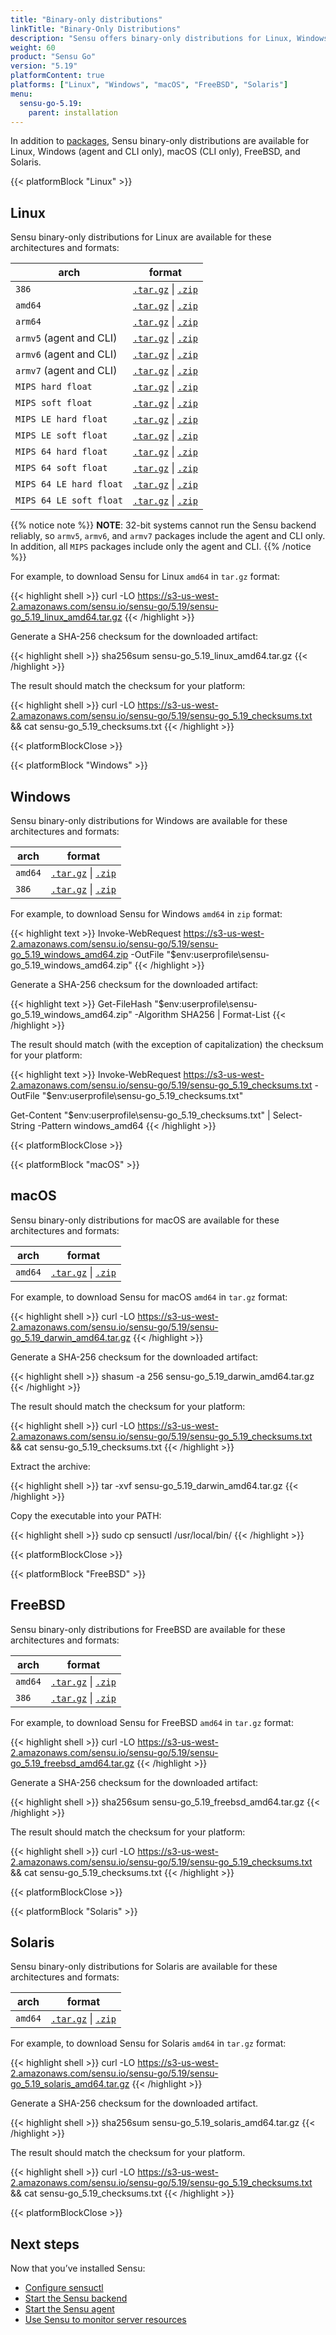 ```yaml
---
title: "Binary-only distributions"
linkTitle: "Binary-Only Distributions"
description: "Sensu offers binary-only distributions for Linux, Windows, macOS, FreeBSD, and Solaris. Read this guide to learn how to download and verify Sensu binaries."
weight: 60
product: "Sensu Go"
version: "5.19"
platformContent: true
platforms: ["Linux", "Windows", "macOS", "FreeBSD", "Solaris"]
menu:
  sensu-go-5.19:
    parent: installation
---
```


In addition to [packages][1], Sensu binary-only distributions are available for Linux, Windows (agent and CLI only), macOS (CLI only), FreeBSD, and Solaris.

{{< platformBlock "Linux" >}}

## Linux

Sensu binary-only distributions for Linux are available for these architectures and formats:

| arch | format |
| --- | --- |
| `386` | [`.tar.gz`][19] \| [`.zip`][25] |
| `amd64` | [`.tar.gz`][14] \| [`.zip`][20] |
| `arm64` | [`.tar.gz`][15] \| [`.zip`][21]
| `armv5` (agent and CLI) | [`.tar.gz`][16] \| [`.zip`][22] |
| `armv6` (agent and CLI) | [`.tar.gz`][17] \| [`.zip`][23] |
| `armv7` (agent and CLI) | [`.tar.gz`][18] \| [`.zip`][24] |
| `MIPS hard float` | [`.tar.gz`][38] \| [`.zip`][39] |
| `MIPS soft float` | [`.tar.gz`][40] \| [`.zip`][41] |
| `MIPS LE hard float` | [`.tar.gz`][42] \| [`.zip`][43] |
| `MIPS LE soft float` | [`.tar.gz`][44] \| [`.zip`][45] |
| `MIPS 64 hard float` | [`.tar.gz`][46] \| [`.zip`][47] |
| `MIPS 64 soft float` | [`.tar.gz`][48] \| [`.zip`][49] |
| `MIPS 64 LE hard float` | [`.tar.gz`][50] \| [`.zip`][51] |
| `MIPS 64 LE soft float` | [`.tar.gz`][52] \| [`.zip`][53] |

{{% notice note %}}
**NOTE**: 32-bit systems cannot run the Sensu backend reliably, so `armv5`, `armv6`, and `armv7` packages include the agent and CLI only.
In addition, all `MIPS` packages include only the agent and CLI.
{{% /notice %}}

For example, to download Sensu for Linux `amd64` in `tar.gz` format:

{{< highlight shell >}}
curl -LO https://s3-us-west-2.amazonaws.com/sensu.io/sensu-go/5.19/sensu-go_5.19_linux_amd64.tar.gz
{{< /highlight >}}

Generate a SHA-256 checksum for the downloaded artifact:

{{< highlight shell >}}
sha256sum sensu-go_5.19_linux_amd64.tar.gz
{{< /highlight >}}

The result should match the checksum for your platform:

{{< highlight shell >}}
curl -LO https://s3-us-west-2.amazonaws.com/sensu.io/sensu-go/5.19/sensu-go_5.19_checksums.txt && cat sensu-go_5.19_checksums.txt
{{< /highlight >}}

{{< platformBlockClose >}}

{{< platformBlock "Windows" >}}

## Windows

Sensu binary-only distributions for Windows are available for these architectures and formats:

| arch | format |
| --- | --- |
| `amd64` | [`.tar.gz`][26] \| [`.zip`][28]
| `386` | [`.tar.gz`][27] \| [`.zip`][29]

For example, to download Sensu for Windows `amd64` in `zip` format:

{{< highlight text >}}
Invoke-WebRequest https://s3-us-west-2.amazonaws.com/sensu.io/sensu-go/5.19/sensu-go_5.19_windows_amd64.zip  -OutFile "$env:userprofile\sensu-go_5.19_windows_amd64.zip"
{{< /highlight >}}

Generate a SHA-256 checksum for the downloaded artifact:

{{< highlight text >}}
Get-FileHash "$env:userprofile\sensu-go_5.19_windows_amd64.zip" -Algorithm SHA256 | Format-List
{{< /highlight >}}

The result should match (with the exception of capitalization) the checksum for your platform:

{{< highlight text >}}
Invoke-WebRequest https://s3-us-west-2.amazonaws.com/sensu.io/sensu-go/5.19/sensu-go_5.19_checksums.txt -OutFile "$env:userprofile\sensu-go_5.19_checksums.txt"

Get-Content "$env:userprofile\sensu-go_5.19_checksums.txt" | Select-String -Pattern windows_amd64
{{< /highlight >}}

{{< platformBlockClose >}}

{{< platformBlock "macOS" >}}

## macOS

Sensu binary-only distributions for macOS are available for these architectures and formats:

| arch | format |
| --- | --- |
| `amd64` | [`.tar.gz`][30] \| [`.zip`][31]

For example, to download Sensu for macOS `amd64` in `tar.gz` format:

{{< highlight shell >}}
curl -LO https://s3-us-west-2.amazonaws.com/sensu.io/sensu-go/5.19/sensu-go_5.19_darwin_amd64.tar.gz
{{< /highlight >}}

Generate a SHA-256 checksum for the downloaded artifact:

{{< highlight shell >}}
shasum -a 256 sensu-go_5.19_darwin_amd64.tar.gz
{{< /highlight >}}

The result should match the checksum for your platform:

{{< highlight shell >}}
curl -LO https://s3-us-west-2.amazonaws.com/sensu.io/sensu-go/5.19/sensu-go_5.19_checksums.txt && cat sensu-go_5.19_checksums.txt
{{< /highlight >}}

Extract the archive:

{{< highlight shell >}}
tar -xvf sensu-go_5.19_darwin_amd64.tar.gz
{{< /highlight >}}

Copy the executable into your PATH:

{{< highlight shell >}}
sudo cp sensuctl /usr/local/bin/
{{< /highlight >}}

{{< platformBlockClose >}}

{{< platformBlock "FreeBSD" >}}

## FreeBSD

Sensu binary-only distributions for FreeBSD are available for these architectures and formats:

| arch | format |
| --- | --- |
| `amd64` | [`.tar.gz`][32] \| [`.zip`][33]
| `386` | [`.tar.gz`][34] \| [`.zip`][35]

For example, to download Sensu for FreeBSD `amd64` in `tar.gz` format:

{{< highlight shell >}}
curl -LO https://s3-us-west-2.amazonaws.com/sensu.io/sensu-go/5.19/sensu-go_5.19_freebsd_amd64.tar.gz
{{< /highlight >}}

Generate a SHA-256 checksum for the downloaded artifact:

{{< highlight shell >}}
sha256sum sensu-go_5.19_freebsd_amd64.tar.gz
{{< /highlight >}}

The result should match the checksum for your platform:

{{< highlight shell >}}
curl -LO https://s3-us-west-2.amazonaws.com/sensu.io/sensu-go/5.19/sensu-go_5.19_checksums.txt && cat sensu-go_5.19_checksums.txt
{{< /highlight >}}

{{< platformBlockClose >}}

{{< platformBlock "Solaris" >}}

## Solaris

Sensu binary-only distributions for Solaris are available for these architectures and formats:

| arch | format |
| --- | --- |
| `amd64` | [`.tar.gz`][36] \| [`.zip`][37]

For example, to download Sensu for Solaris `amd64` in `tar.gz` format:

{{< highlight shell >}}
curl -LO https://s3-us-west-2.amazonaws.com/sensu.io/sensu-go/5.19/sensu-go_5.19_solaris_amd64.tar.gz
{{< /highlight >}}

Generate a SHA-256 checksum for the downloaded artifact.

{{< highlight shell >}}
sha256sum sensu-go_5.19_solaris_amd64.tar.gz
{{< /highlight >}}

The result should match the checksum for your platform.

{{< highlight shell >}}
curl -LO https://s3-us-west-2.amazonaws.com/sensu.io/sensu-go/5.19/sensu-go_5.19_checksums.txt && cat sensu-go_5.19_checksums.txt
{{< /highlight >}}

{{< platformBlockClose >}}

## Next steps

Now that you’ve installed Sensu:

- [Configure sensuctl][4]
- [Start the Sensu backend][2]
- [Start the Sensu agent][3]
- [Use Sensu to monitor server resources][5]

[1]: ../install-sensu/
[2]: ../../reference/backend#operation
[3]: ../../reference/agent#operation
[4]: ../../sensuctl/reference#first-time-setup
[5]: ../../guides/monitor-server-resources/
[14]: https://s3-us-west-2.amazonaws.com/sensu.io/sensu-go/5.19/sensu-go_5.19_linux_amd64.tar.gz
[15]: https://s3-us-west-2.amazonaws.com/sensu.io/sensu-go/5.19/sensu-go_5.19_linux_arm64.tar.gz
[16]: https://s3-us-west-2.amazonaws.com/sensu.io/sensu-go/5.19/sensu-go_5.19_linux_armv5.tar.gz
[17]: https://s3-us-west-2.amazonaws.com/sensu.io/sensu-go/5.19/sensu-go_5.19_linux_armv6.tar.gz
[18]: https://s3-us-west-2.amazonaws.com/sensu.io/sensu-go/5.19/sensu-go_5.19_linux_armv7.tar.gz
[19]: https://s3-us-west-2.amazonaws.com/sensu.io/sensu-go/5.19/sensu-go_5.19_linux_386.tar.gz
[20]: https://s3-us-west-2.amazonaws.com/sensu.io/sensu-go/5.19/sensu-go_5.19_linux_amd64.zip
[21]: https://s3-us-west-2.amazonaws.com/sensu.io/sensu-go/5.19/sensu-go_5.19_linux_arm64.zip
[22]: https://s3-us-west-2.amazonaws.com/sensu.io/sensu-go/5.19/sensu-go_5.19_linux_armv5.zip
[23]: https://s3-us-west-2.amazonaws.com/sensu.io/sensu-go/5.19/sensu-go_5.19_linux_armv6.zip
[24]: https://s3-us-west-2.amazonaws.com/sensu.io/sensu-go/5.19/sensu-go_5.19_linux_armv7.zip
[25]: https://s3-us-west-2.amazonaws.com/sensu.io/sensu-go/5.19/sensu-go_5.19_linux_386.zip
[26]: https://s3-us-west-2.amazonaws.com/sensu.io/sensu-go/5.19/sensu-go_5.19_windows_amd64.tar.gz
[27]: https://s3-us-west-2.amazonaws.com/sensu.io/sensu-go/5.19/sensu-go_5.19_windows_386.tar.gz
[28]: https://s3-us-west-2.amazonaws.com/sensu.io/sensu-go/5.19/sensu-go_5.19_windows_amd64.zip
[29]: https://s3-us-west-2.amazonaws.com/sensu.io/sensu-go/5.19/sensu-go_5.19_windows_386.zip
[30]: https://s3-us-west-2.amazonaws.com/sensu.io/sensu-go/5.19/sensu-go_5.19_darwin_amd64.tar.gz
[31]: https://s3-us-west-2.amazonaws.com/sensu.io/sensu-go/5.19/sensu-go_5.19_darwin_amd64.zip
[32]: https://s3-us-west-2.amazonaws.com/sensu.io/sensu-go/5.19/sensu-go_5.19_freebsd_amd64.tar.gz
[33]: https://s3-us-west-2.amazonaws.com/sensu.io/sensu-go/5.19/sensu-go_5.19_freebsd_amd64.zip
[34]: https://s3-us-west-2.amazonaws.com/sensu.io/sensu-go/5.19/sensu-go_5.19_freebsd_386.tar.gz
[35]: https://s3-us-west-2.amazonaws.com/sensu.io/sensu-go/5.19/sensu-go_5.19_freebsd_386.zip
[36]: https://s3-us-west-2.amazonaws.com/sensu.io/sensu-go/5.19/sensu-go_5.19_solaris_amd64.tar.gz
[37]: https://s3-us-west-2.amazonaws.com/sensu.io/sensu-go/5.19/sensu-go_5.19_solaris_amd64.zip
[38]: https://s3-us-west-2.amazonaws.com/sensu.io/sensu-go/5.19/sensu-go_5.19_linux_mips_hardfloat.tar.gz
[39]: https://s3-us-west-2.amazonaws.com/sensu.io/sensu-go/5.19/sensu-go_5.19_linux_mips_hardfloat.zip
[40]: https://s3-us-west-2.amazonaws.com/sensu.io/sensu-go/5.19/sensu-go_5.19_linux_mips_softfloat.tar.gz
[41]: https://s3-us-west-2.amazonaws.com/sensu.io/sensu-go/5.19/sensu-go_5.19_linux_mips_softfloat.zip
[42]: https://s3-us-west-2.amazonaws.com/sensu.io/sensu-go/5.19/sensu-go_5.19_linux_mipsle_hardfloat.tar.gz
[43]: https://s3-us-west-2.amazonaws.com/sensu.io/sensu-go/5.19/sensu-go_5.19_linux_mipsle_hardfloat.zip
[44]: https://s3-us-west-2.amazonaws.com/sensu.io/sensu-go/5.19/sensu-go_5.19_linux_mipsle_softfloat.tar.gz
[45]: https://s3-us-west-2.amazonaws.com/sensu.io/sensu-go/5.19/sensu-go_5.19_linux_mipsle_softfloat.zip
[46]: https://s3-us-west-2.amazonaws.com/sensu.io/sensu-go/5.19/sensu-go_5.19_linux_mips64_hardfloat.tar.gz
[47]: https://s3-us-west-2.amazonaws.com/sensu.io/sensu-go/5.19/sensu-go_5.19_linux_mips64_hardfloat.zip
[48]: https://s3-us-west-2.amazonaws.com/sensu.io/sensu-go/5.19/sensu-go_5.19_linux_mips64_softfloat.tar.gz
[49]: https://s3-us-west-2.amazonaws.com/sensu.io/sensu-go/5.19/sensu-go_5.19_linux_mips64_softfloat.zip
[50]: https://s3-us-west-2.amazonaws.com/sensu.io/sensu-go/5.19/sensu-go_5.19_linux_mips64le_hardfloat.tar.gz
[51]: https://s3-us-west-2.amazonaws.com/sensu.io/sensu-go/5.19/sensu-go_5.19_linux_mips64le_hardfloat.zip
[52]: https://s3-us-west-2.amazonaws.com/sensu.io/sensu-go/5.19/sensu-go_5.19_linux_mips64le_softfloat.tar.gz
[53]: https://s3-us-west-2.amazonaws.com/sensu.io/sensu-go/5.19/sensu-go_5.19_linux_mips64le_softfloat.zip

